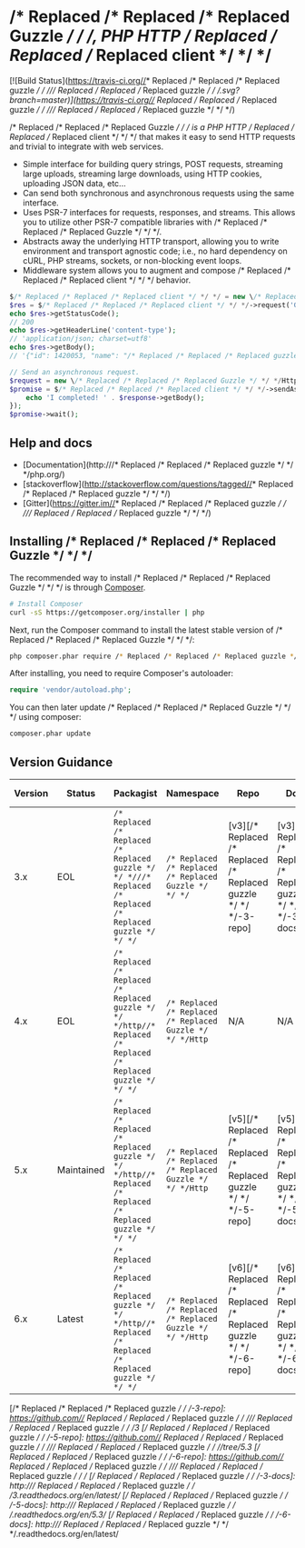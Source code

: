 /* Replaced /* Replaced /* Replaced Guzzle */ */ */, PHP HTTP /* Replaced /* Replaced /* Replaced client */ */ */
=======================

[![Build Status](https://travis-ci.org//* Replaced /* Replaced /* Replaced guzzle */ */ *///* Replaced /* Replaced /* Replaced guzzle */ */ */.svg?branch=master)](https://travis-ci.org//* Replaced /* Replaced /* Replaced guzzle */ */ *///* Replaced /* Replaced /* Replaced guzzle */ */ */)

/* Replaced /* Replaced /* Replaced Guzzle */ */ */ is a PHP HTTP /* Replaced /* Replaced /* Replaced client */ */ */ that makes it easy to send HTTP requests and
trivial to integrate with web services.

- Simple interface for building query strings, POST requests, streaming large
  uploads, streaming large downloads, using HTTP cookies, uploading JSON data,
  etc...
- Can send both synchronous and asynchronous requests using the same interface.
- Uses PSR-7 interfaces for requests, responses, and streams. This allows you
  to utilize other PSR-7 compatible libraries with /* Replaced /* Replaced /* Replaced Guzzle */ */ */.
- Abstracts away the underlying HTTP transport, allowing you to write
  environment and transport agnostic code; i.e., no hard dependency on cURL,
  PHP streams, sockets, or non-blocking event loops.
- Middleware system allows you to augment and compose /* Replaced /* Replaced /* Replaced client */ */ */ behavior.

```php
$/* Replaced /* Replaced /* Replaced client */ */ */ = new \/* Replaced /* Replaced /* Replaced Guzzle */ */ */Http\Client();
$res = $/* Replaced /* Replaced /* Replaced client */ */ */->request('GET', 'https://api.github.com/repos//* Replaced /* Replaced /* Replaced guzzle */ */ *///* Replaced /* Replaced /* Replaced guzzle */ */ */');
echo $res->getStatusCode();
// 200
echo $res->getHeaderLine('content-type');
// 'application/json; charset=utf8'
echo $res->getBody();
// '{"id": 1420053, "name": "/* Replaced /* Replaced /* Replaced guzzle */ */ */", ...}'

// Send an asynchronous request.
$request = new \/* Replaced /* Replaced /* Replaced Guzzle */ */ */Http\/* Replaced /* Replaced /* Replaced Psr7 */ */ */\Request('GET', 'http://httpbin.org');
$promise = $/* Replaced /* Replaced /* Replaced client */ */ */->sendAsync($request)->then(function ($response) {
    echo 'I completed! ' . $response->getBody();
});
$promise->wait();
```

## Help and docs

- [Documentation](http:///* Replaced /* Replaced /* Replaced guzzle */ */ */php.org/)
- [stackoverflow](http://stackoverflow.com/questions/tagged//* Replaced /* Replaced /* Replaced guzzle */ */ */)
- [Gitter](https://gitter.im//* Replaced /* Replaced /* Replaced guzzle */ */ *///* Replaced /* Replaced /* Replaced guzzle */ */ */)


## Installing /* Replaced /* Replaced /* Replaced Guzzle */ */ */

The recommended way to install /* Replaced /* Replaced /* Replaced Guzzle */ */ */ is through
[Composer](http://getcomposer.org).

```bash
# Install Composer
curl -sS https://getcomposer.org/installer | php
```

Next, run the Composer command to install the latest stable version of /* Replaced /* Replaced /* Replaced Guzzle */ */ */:

```bash
php composer.phar require /* Replaced /* Replaced /* Replaced guzzle */ */ */http//* Replaced /* Replaced /* Replaced guzzle */ */ */
```

After installing, you need to require Composer's autoloader:

```php
require 'vendor/autoload.php';
```

You can then later update /* Replaced /* Replaced /* Replaced Guzzle */ */ */ using composer:

 ```bash
composer.phar update
 ```


## Version Guidance

| Version | Status      | Packagist           | Namespace    | Repo                | Docs                | PSR-7 |
|---------|-------------|---------------------|--------------|---------------------|---------------------|-------|
| 3.x     | EOL         | `/* Replaced /* Replaced /* Replaced guzzle */ */ *///* Replaced /* Replaced /* Replaced guzzle */ */ */`     | `/* Replaced /* Replaced /* Replaced Guzzle */ */ */`     | [v3][/* Replaced /* Replaced /* Replaced guzzle */ */ */-3-repo] | [v3][/* Replaced /* Replaced /* Replaced guzzle */ */ */-3-docs] | No    |
| 4.x     | EOL         | `/* Replaced /* Replaced /* Replaced guzzle */ */ */http//* Replaced /* Replaced /* Replaced guzzle */ */ */` | `/* Replaced /* Replaced /* Replaced Guzzle */ */ */Http` | N/A                 | N/A                 | No    |
| 5.x     | Maintained  | `/* Replaced /* Replaced /* Replaced guzzle */ */ */http//* Replaced /* Replaced /* Replaced guzzle */ */ */` | `/* Replaced /* Replaced /* Replaced Guzzle */ */ */Http` | [v5][/* Replaced /* Replaced /* Replaced guzzle */ */ */-5-repo] | [v5][/* Replaced /* Replaced /* Replaced guzzle */ */ */-5-docs] | No    |
| 6.x     | Latest      | `/* Replaced /* Replaced /* Replaced guzzle */ */ */http//* Replaced /* Replaced /* Replaced guzzle */ */ */` | `/* Replaced /* Replaced /* Replaced Guzzle */ */ */Http` | [v6][/* Replaced /* Replaced /* Replaced guzzle */ */ */-6-repo] | [v6][/* Replaced /* Replaced /* Replaced guzzle */ */ */-6-docs] | Yes   |

[/* Replaced /* Replaced /* Replaced guzzle */ */ */-3-repo]: https://github.com//* Replaced /* Replaced /* Replaced guzzle */ */ *///* Replaced /* Replaced /* Replaced guzzle */ */ */3
[/* Replaced /* Replaced /* Replaced guzzle */ */ */-5-repo]: https://github.com//* Replaced /* Replaced /* Replaced guzzle */ */ *///* Replaced /* Replaced /* Replaced guzzle */ */ *//tree/5.3
[/* Replaced /* Replaced /* Replaced guzzle */ */ */-6-repo]: https://github.com//* Replaced /* Replaced /* Replaced guzzle */ */ *///* Replaced /* Replaced /* Replaced guzzle */ */ */
[/* Replaced /* Replaced /* Replaced guzzle */ */ */-3-docs]: http:///* Replaced /* Replaced /* Replaced guzzle */ */ */3.readthedocs.org/en/latest/
[/* Replaced /* Replaced /* Replaced guzzle */ */ */-5-docs]: http:///* Replaced /* Replaced /* Replaced guzzle */ */ */.readthedocs.org/en/5.3/
[/* Replaced /* Replaced /* Replaced guzzle */ */ */-6-docs]: http:///* Replaced /* Replaced /* Replaced guzzle */ */ */.readthedocs.org/en/latest/
